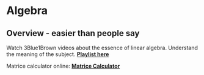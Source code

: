 
# Algebra

## Overview - easier than people say

Watch 3Blue1Brown videos about the essence of linear algebra. Understand the meaning of the subject. [**Playlist here**](https://youtu.be/fNk_zzaMoSs?si=fwMdWawGCEmZuvXR)

Matrice calculator online: [**Matrice Calculator**](https://matrixcalc.org/bg/)
